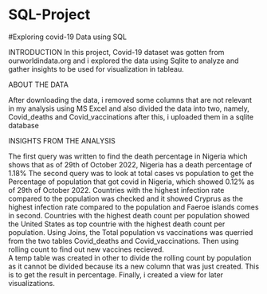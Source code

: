 # SQL-Project
#Exploring covid-19 Data using SQL


INTRODUCTION
In this project, Covid-19 dataset was gotten from ourworldindata.org and i explored the data using Sqlite to analyze and gather insights to be used for visualization in
tableau.


ABOUT THE DATA

After downloading the data, i removed some columns that are not relevant in my analysis using MS Excel and also divided the data into two, namely, Covid_deaths and Covid_vaccinations
after this, i uploaded them in a sqlite database

INSIGHTS FROM THE ANALYSIS

The first query was written to find the death percentage in Nigeria which shows that as of 29th of October 2022, Nigeria has a death percentage of 1.18%
The second query was to look at total cases vs population to get the Percentage of population that got covid in Nigeria, which showed 0.12% as of 29th of October 2022.
Countries with the highest infection rate compared to the population was checked and it showed Cryprus as the highest infection rate compared to the population and 
Faeroe islands comes in second.
Countries with the highest death count per population showed the United States as top countrie with the highest death count per population.
Using Joins, the Total population vs vaccinations was querried from the two tables Covid_deaths and Covid_vaccinations.
Then using rolling count to find out new vaccines recieved.  
A temp table was created in other to divide the rolling count by population as it cannot be divided because its a new column that was just created. This is to get the result in percentage.
Finally, i created a view for later visualizations.
